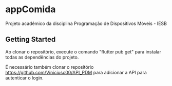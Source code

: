 # appComida

Projeto acadêmico da disciplina Programação de Dispositivos Móveis - IESB

## Getting Started

Ao clonar o repositório, execute o comando "flutter pub get" para instalar todas as dependências do projeto.

É necessário também clonar o repositório https://github.com/Viniciusc00/API_PDM para adicionar a API para autenticar o login.
